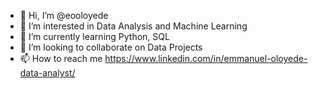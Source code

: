 - 👋 Hi, I’m @eooloyede
- 👀 I’m interested in Data Analysis and Machine Learning
- 🌱 I’m currently learning Python, SQL
- 💞️ I’m looking to collaborate on Data Projects
- 📫 How to reach me https://www.linkedin.com/in/emmanuel-oloyede-data-analyst/

<!---
eooloyede/eooloyede is a ✨ special ✨ repository because its `README.md` (this file) appears on your GitHub profile.
You can click the Preview link to take a look at your changes.
--->
